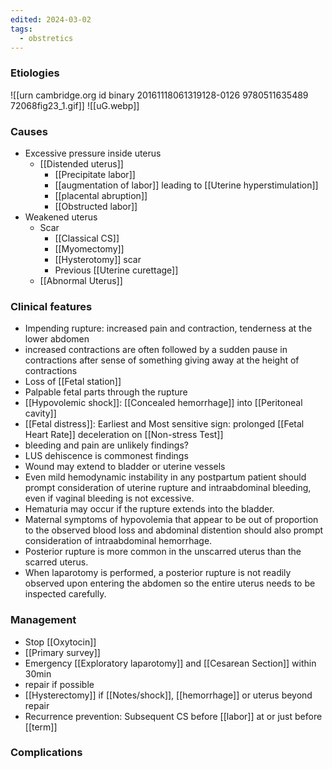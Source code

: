 ```yaml
---
edited: 2024-03-02
tags:
  - obstretics
---
```


### Etiologies

![[urn cambridge.org id binary 20161118061319128-0126 9780511635489 72068fig23_1.gif]]
![[uG.webp]]

### Causes
 - Excessive pressure inside uterus
	 - [[Distended uterus]] 
	   - [[Precipitate labor]] 
	   - [[augmentation of labor]] leading to [[Uterine hyperstimulation]] 
	   - [[placental abruption]] 
	   - [[Obstructed labor]] 
 - Weakened uterus
	- Scar 
		-  [[Classical CS]]
		- [[Myomectomy]]
		- [[Hysterotomy]] scar
		- Previous [[Uterine curettage]] 
	- [[Abnormal Uterus]]  
### Clinical features
- Impending rupture: increased pain and contraction, tenderness at the lower abdomen
- increased contractions are often followed by a sudden pause in contractions after sense of something giving away at the height of contractions 
- Loss of [[Fetal station]]
- Palpable fetal parts through the rupture
- [[Hypovolemic shock]]: [[Concealed hemorrhage]] into [[Peritoneal cavity]] 
- [[Fetal distress]]: Earliest and Most sensitive sign: prolonged [[Fetal Heart Rate]] deceleration on [[Non-stress Test]] 
- bleeding and pain are unlikely findings?
- LUS dehiscence is commonest findings
- Wound may extend to bladder or uterine vessels 
- Even mild hemodynamic instability in any postpartum patient should prompt consideration of uterine rupture and intraabdominal bleeding, even if vaginal bleeding is not excessive. 
- Hematuria may occur if the rupture extends into the bladder. 
- Maternal symptoms of hypovolemia that appear to be out of proportion to the observed blood loss and abdominal distention should also prompt consideration of intraabdominal hemorrhage.
- Posterior rupture is more common in the unscarred uterus than the scarred uterus. 
- When laparotomy is performed, a posterior rupture is not readily observed upon entering the abdomen so the entire uterus needs to be inspected carefully.
### Management
- Stop [[Oxytocin]]
- [[Primary survey]] 
- Emergency [[Exploratory laparotomy]] and [[Cesarean Section]] within 30min
- repair if possible 
- [[Hysterectomy]] if [[Notes/shock]], [[hemorrhage]] or uterus beyond repair
- Recurrence prevention: Subsequent CS before [[labor]] at or just before [[term]] 

### Complications






